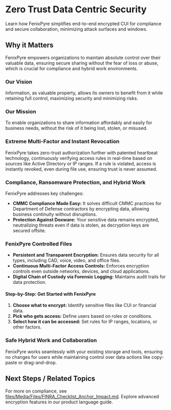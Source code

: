 # Zero Trust Data Centric Security

Learn how FenixPyre simplifies end-to-end encrypted CUI for compliance and secure collaboration, minimizing attack surfaces and windows.


## Why it Matters
FenixPyre empowers organizations to maintain absolute control over their valuable data, ensuring secure sharing without the fear of loss or abuse, which is crucial for compliance and hybrid work environments.

### Our Vision
Information, as valuable property, allows its owners to benefit from it while retaining full control, maximizing security and minimizing risks.

### Our Mission
To enable organizations to share information affordably and easily for business needs, without the risk of it being lost, stolen, or misused.

### Extreme Multi-Factor and Instant Revocation
FenixPyre takes zero-trust authorization further with patented heartbeat technology, continuously verifying access rules in real-time based on sources like Active Directory or IP ranges. If a rule is violated, access is instantly revoked, even during file use, ensuring trust is never assumed.

### Compliance, Ransomware Protection, and Hybrid Work
FenixPyre addresses key challenges:
- **CMMC Compliance Made Easy:** It solves difficult CMMC practices for Department of Defense contractors by encrypting data, allowing business continuity without disruptions.
- **Protection Against Doxware:** Your sensitive data remains encrypted, neutralizing threats even if data is stolen, as decryption keys are secured offsite.

### FenixPyre Controlled Files
- **Persistent and Transparent Encryption:** Ensures data security for all types, including CAD, voice, video, and office files.
- **Continuous Multi-Factor Access Controls:** Enforces encryption controls even outside networks, devices, and cloud applications.
- **Digital Chain of Custody via Forensic Logging:** Maintains audit trails for data protection.

#### Step-by-Step: Get Started with FenixPyre
1. **Choose what to encrypt:** Identify sensitive files like CUI or financial data.
2. **Pick who gets access:** Define users based on roles or conditions.
3. **Select how it can be accessed:** Set rules for IP ranges, locations, or other factors.

### Safe Hybrid Work and Collaboration
FenixPyre works seamlessly with your existing storage and tools, ensuring no changes for users while maintaining control over data actions like copy-paste or drag-and-drop.

## Next Steps / Related Topics
For more on compliance, see [files/Media/Files/FINRA_Checklist_Anchor_Impact.md](./FINRA_Checklist_Anchor_Impact.md). Explore advanced encryption features in our product language guide.
